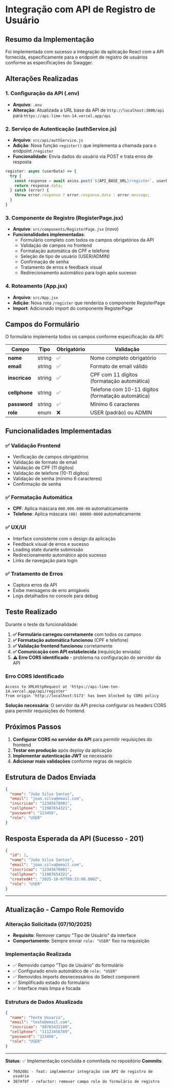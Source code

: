 # Integração com API de Registro de Usuário

## Resumo da Implementação

Foi implementada com sucesso a integração da aplicação React com a API fornecida, especificamente para o endpoint de registro de usuários conforme as especificações do Swagger.

## Alterações Realizadas

### 1. Configuração da API (.env)
- **Arquivo**: `.env`
- **Alteração**: Atualizada a URL base da API de `http://localhost:3000/api` para `https://api-lime-ten-14.vercel.app/api`

### 2. Serviço de Autenticação (authService.js)
- **Arquivo**: `src/api/authService.js`
- **Adição**: Nova função `register()` que implementa a chamada para o endpoint `/register`
- **Funcionalidade**: Envia dados do usuário via POST e trata erros de resposta

```javascript
register: async (userData) => {
  try {
    const response = await axios.post(`${API_BASE_URL}/register`, userData);
    return response.data;
  } catch (error) {
    throw error.response ? error.response.data : error.message;
  }
}
```

### 3. Componente de Registro (RegisterPage.jsx)
- **Arquivo**: `src/components/RegisterPage.jsx` (novo)
- **Funcionalidades implementadas**:
  - Formulário completo com todos os campos obrigatórios da API
  - Validação de campos no frontend
  - Formatação automática de CPF e telefone
  - Seleção de tipo de usuário (USER/ADMIN)
  - Confirmação de senha
  - Tratamento de erros e feedback visual
  - Redirecionamento automático para login após sucesso

### 4. Roteamento (App.jsx)
- **Arquivo**: `src/App.jsx`
- **Adição**: Nova rota `/register` que renderiza o componente RegisterPage
- **Import**: Adicionado import do componente RegisterPage

## Campos do Formulário

O formulário implementa todos os campos conforme especificação da API:

| Campo | Tipo | Obrigatório | Validação |
|-------|------|-------------|-----------|
| **name** | string | ✅ | Nome completo obrigatório |
| **email** | string | ✅ | Formato de email válido |
| **inscricao** | string | ✅ | CPF com 11 dígitos (formatação automática) |
| **cellphone** | string | ✅ | Telefone com 10-11 dígitos (formatação automática) |
| **password** | string | ✅ | Mínimo 6 caracteres |
| **role** | enum | ❌ | USER (padrão) ou ADMIN |

## Funcionalidades Implementadas

### ✅ Validação Frontend
- Verificação de campos obrigatórios
- Validação de formato de email
- Validação de CPF (11 dígitos)
- Validação de telefone (10-11 dígitos)
- Validação de senha (mínimo 6 caracteres)
- Confirmação de senha

### ✅ Formatação Automática
- **CPF**: Aplica máscara `000.000.000-00` automaticamente
- **Telefone**: Aplica máscara `(00) 00000-0000` automaticamente

### ✅ UX/UI
- Interface consistente com o design da aplicação
- Feedback visual de erros e sucesso
- Loading state durante submissão
- Redirecionamento automático após sucesso
- Links de navegação para login

### ✅ Tratamento de Erros
- Captura erros da API
- Exibe mensagens de erro amigáveis
- Logs detalhados no console para debug

## Teste Realizado

Durante o teste da funcionalidade:

1. **✅ Formulário carregou corretamente** com todos os campos
2. **✅ Formatação automática funcionou** (CPF e telefone)
3. **✅ Validação frontend funcionou** corretamente
4. **✅ Comunicação com API estabelecida** (requisição enviada)
5. **⚠️ Erro CORS identificado** - problema na configuração do servidor da API

### Erro CORS Identificado

```
Access to XMLHttpRequest at 'https://api-lime-ten-14.vercel.app/api/register' 
from origin 'http://localhost:5173' has been blocked by CORS policy
```

**Solução necessária**: O servidor da API precisa configurar os headers CORS para permitir requisições do frontend.

## Próximos Passos

1. **Configurar CORS no servidor da API** para permitir requisições do frontend
2. **Testar em produção** após deploy da aplicação
3. **Implementar autenticação JWT** se necessário
4. **Adicionar mais validações** conforme regras de negócio

## Estrutura de Dados Enviada

```json
{
  "name": "João Silva Santos",
  "email": "joao.silva@email.com", 
  "inscricao": "12345678901",
  "cellphone": "11987654321",
  "password": "123456",
  "role": "USER"
}
```

## Resposta Esperada da API (Sucesso - 201)

```json
{
  "id": 1,
  "name": "João Silva Santos",
  "email": "joao.silva@email.com",
  "inscricao": "12345678901", 
  "cellphone": "11987654321",
  "createdAt": "2025-10-07T09:33:00.000Z",
  "role": "USER"
}
```

---

## Atualização - Campo Role Removido

### Alteração Solicitada (07/10/2025)
- **Requisito**: Remover campo "Tipo de Usuário" da interface
- **Comportamento**: Sempre enviar `role: "USER"` fixo na requisição

### Implementação Realizada
- ✅ Removido campo "Tipo de Usuário" do formulário
- ✅ Configurado envio automático de `role: "USER"`
- ✅ Removidos imports desnecessários do Select component
- ✅ Simplificado estado do formulário
- ✅ Interface mais limpa e focada

### Estrutura de Dados Atualizada

```json
{
  "name": "Teste Usuario",
  "email": "teste@email.com", 
  "inscricao": "98765432100",
  "cellphone": "11123456789",
  "password": "123456",
  "role": "USER"
}
```

---

**Status**: ✅ Implementação concluída e commitada no repositório
**Commits**: 
- `7692d8c - feat: implementar integração com API de registro de usuário`
- `3074f8f - refactor: remover campo role do formulário de registro`
